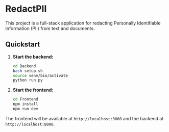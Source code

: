 # RedactPII

This project is a full-stack application for redacting Personally Identifiable Information (PII) from text and documents.

## Quickstart

1.  **Start the backend:**
    ```bash
    cd Backend
    bash setup.sh
    source venv/bin/activate
    python run.py
    ```

2.  **Start the frontend:**
    ```bash
    cd Frontend
    npm install
    npm run dev
    ```

The frontend will be available at `http://localhost:3000` and the backend at `http://localhost:8000`. 